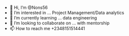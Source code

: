 - 👋 Hi, I’m @Nons56
- 👀 I’m interested in ... Project Management/Data analytics 
- 🌱 I’m currently learning ... data engineering 
- 💞️ I’m looking to collaborate on ... with mentorship 
- 📫 How to reach me +2348151514441

<!---
Nons56/Nons56 is a ✨ special ✨ repository because its `README.md` (this file) appears on your GitHub profile.
You can click the Preview link to take a look at your changes.
--->
